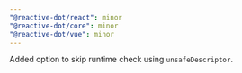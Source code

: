 ```yaml
---
"@reactive-dot/react": minor
"@reactive-dot/core": minor
"@reactive-dot/vue": minor
---
```


Added option to skip runtime check using `unsafeDescriptor`.

